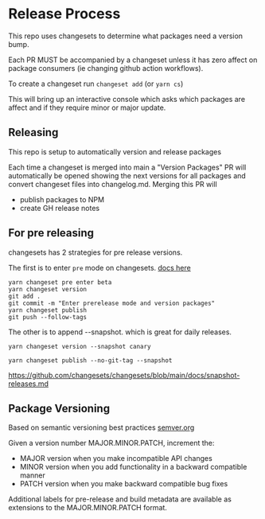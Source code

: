 # Release Process

This repo uses changesets to determine what packages need a version bump.

Each PR MUST be accompanied by a changeset unless it has zero affect on package consumers (ie changing github action workflows).

To create a changeset run `changeset add` (or  `yarn cs`)

This will bring up an interactive console which asks which packages are affect and if they require minor or major update.

## Releasing

This repo is setup to automatically version and release packages

Each time a changeset is merged into main a "Version Packages" PR will automatically be opened showing the next versions for all packages and convert changeset files into changelog.md. Merging this PR will

* publish packages to NPM
* create GH release notes

## For pre releasing

changesets has 2 strategies for pre release versions.

The first is to enter `pre` mode on changesets. [docs here](https://github.com/changesets/changesets/blob/main/docs/prereleases.md)

```
yarn changeset pre enter beta
yarn changeset version
git add .
git commit -m "Enter prerelease mode and version packages"
yarn changeset publish
git push --follow-tags
```

The other is to append --snapshot. which is great for daily releases.

```
yarn changeset version --snapshot canary

yarn changeset publish --no-git-tag --snapshot

```

<https://github.com/changesets/changesets/blob/main/docs/snapshot-releases.md>

## Package Versioning

Based on semantic versioning best practices [semver.org](semver.org)

Given a version number MAJOR.MINOR.PATCH, increment the:

* MAJOR version when you make incompatible API changes
* MINOR version when you add functionality in a backward compatible manner
* PATCH version when you make backward compatible bug fixes

Additional labels for pre-release and build metadata are available as extensions to the MAJOR.MINOR.PATCH format.
